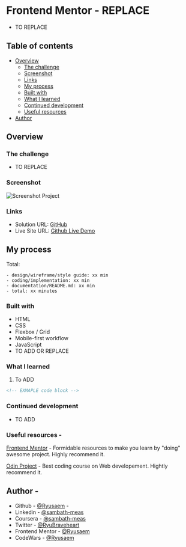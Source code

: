 # Frontend Mentor - REPLACE

- TO REPLACE

## Table of contents

- [Overview](#overview)
  - [The challenge](#the-challenge)
  - [Screenshot](#screenshot)
  - [Links](#links)
  - [My process](#my-process)
  - [Built with](#built-with)
  - [What I learned](#what-i-learned)
  - [Continued development](#continued-development)
  - [Useful resources](#useful-resources)
- [Author](#author)

## Overview

### The challenge

- TO REPLACE

### Screenshot

![Screenshot Project](/design/screenshot.png)

### Links

- Solution URL: [GitHub](https://github.com/Ryusaem/js-interactive-rating-component)
- Live Site URL: [Github Live Demo](https://ryusaem.github.io/js-interactive-rating-component/)

## My process

Total:

    - design/wireframe/style guide: xx min
    - coding/implementation: xx min
    - documentation/README.md: xx min
    - total: xx minutes

### Built with

- HTML
- CSS
- Flexbox / Grid
- Mobile-first workflow
- JavaScript
- TO ADD OR REPLACE

### What I learned

1. To ADD

```html
<!-- EXMAPLE code block -->
```

### Continued development

- TO ADD

### Useful resources -

[Frontend Mentor](https://www.frontendmentor.io/challenges/) - Formidable resources to make you learn by "doing" awesome project. Highly recommend it.

[Odin Project](https://www.theodinproject.com/) - Best coding course on Web developement. Hightly recommend it.

## Author -

- Github - [@Ryusaem](https://github.com/Ryusaem) -
- Linkedin - [@sambath-meas](https://www.linkedin.com/in/sambath-meas)
- Coursera - [@sambath-meas](https://www.coursera.org/learner/sambath-meas)
- Twitter - [@RyuBraveheart](https://twitter.com/RyuBraveheart)
- Frontend Mentor - [@Ryusaem](https://www.frontendmentor.io/profile/Ryusaem)
- CodeWars - [@Ryusaem](https://www.codewars.com/users/Ryusaem)
